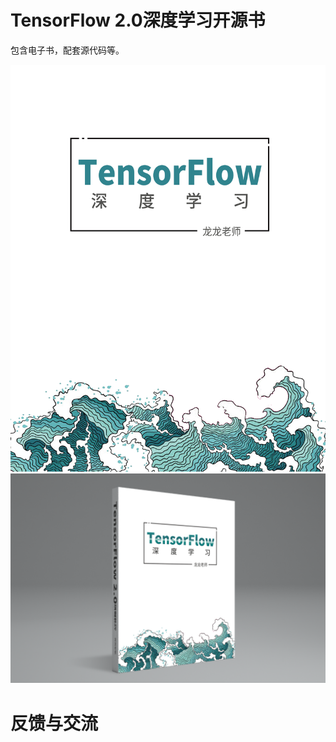 # TensorFlow 2.0深度学习开源书

包含电子书，配套源代码等。

<img src="assets/1.jpg" width="600">
<img src="assets/2.png" width="600">

# 反馈与交流
